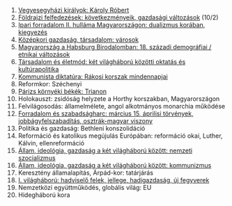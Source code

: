 1. [Vegyesegyházi királyok: Károly Róbert](obsidian://open?vault=erettsegi&file=t%C3%B6rt%C3%A9nelem%2F1.%20Vegyesegyh%C3%A1zi%20kir%C3%A1lyok%20kora%20-%20K%C3%A1roly%20R%C3%B3bert)
2. [Földrajzi felfedezések: következményeik, gazdasági változások](obsidian://open?vault=erettsegi&file=t%C3%B6rt%C3%A9nelem%2F2.%20F%C3%B6ldrajzi%20felfedez%C3%A9sek%2C%20k%C3%B6vetkezm%C3%A9nyeik) (10/2)
3. [Ipari forradalom II. hulláma Magyarországon: dualizmus korában, kiegyezés](obsidian://open?vault=erettsegi&file=t%C3%B6rt%C3%A9nelem%2F3.%20Ipari%20forradalom%20m%C3%A1sodik%20hull%C3%A1ma%2C%20Magyarorsz%C3%A1g)
4. [Középkori gazdaság, társadalom: városok](https://www.notion.so/4-K-z-pkori-v-rosok-fa1e3539cc8a46f6889f0cd599b03342?pvs=21)
5. [Magyarország a Habsburg Birodalomban: 18. századi demográfiai / etnikai változások](obsidian://open?vault=erettsegi&file=t%C3%B6rt%C3%A9nelem%2F5.%20Magyarorsz%C3%A1g%20a%20Habsburg%20Birodalomban)
6. [Társadalom és életmód: két világháború közötti oktatás és kultúrapolitika](obsidian://open?vault=erettsegi&file=t%C3%B6rt%C3%A9nelem%2F6.%20T%C3%A1rsadalom%20%C3%A9s%20%C3%A9letm%C3%B3d%20-%20k%C3%A9t%20vil%C3%A1gh%C3%A1bor%C3%BA%20k%C3%B6z%C3%B6tti%20oktat%C3%A1s%20%C3%A9s%20kult%C3%BArapolitika)
7. [Kommunista diktatúra: Rákosi korszak mindennapjai](obsidian://open?vault=erettsegi&file=t%C3%B6rt%C3%A9nelem%2F7.%20Kommunista%20diktat%C3%BAra%20-%20R%C3%A1kosi%20korszak%20mindennapjai)
8. Reformkor: Széchenyi
9. [Párizs környéki békék: Trianon](obsidian://open?vault=erettsegi&file=t%C3%B6rt%C3%A9nelem%2F9.%20P%C3%A1rizs%20k%C3%B6rny%C3%A9ki%20b%C3%A9k%C3%A9k%20-%20Trianon)
10. Holokauszt: zsidóság helyzete a Horthy korszakban, Magyarországon
11. Felvilágosodás: államelmélete, angol alkotmányos monarchia működése
12. [Forradalom és szabadságharc: március 15, áprilisi törvények, jobbágyfelszabadítás, osztrák-magyar viszony](obsidian://open?vault=erettsegi&file=t%C3%B6rt%C3%A9nelem%2F12.%201848-49es%20forradalom%20%C3%A9s%20szabads%C3%A1gharc)
13. Politika és gazdaság: Bethleni konszolidáció
14. Reformáció és katolikus megújulás Európában: reformáció okai, Luther, Kálvin, ellenreformáció
15. [Állam, ideológia, gazdaság a két világháború között: nemzeti szocializmus](obsidian://open?vault=erettsegi&file=t%C3%B6rt%C3%A9nelem%2F16.%20Kommunizmus)
16. [Állam, ideológia, gazdaság a két világháború között: kommunizmus](obsidian://open?vault=erettsegi&file=t%C3%B6rt%C3%A9nelem%2F16.%20Kommunizmus)
17. Keresztény államalapítás, Árpád-kor: tatárjárás
18. [I. világháború: hadviselő felek, jellege, hadigazdaság, új fegyverek](obsidian://open?vault=erettsegi&file=t%C3%B6rt%C3%A9nelem%2F18.%20Az%20els%C5%91%20vil%C3%A1gh%C3%A1bor%C3%BA)
19. Nemzetközi együttműködés, globális világ: EU
20. Hidegháború kora